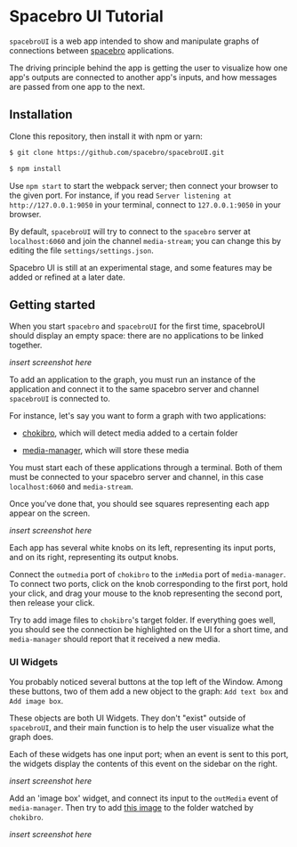 Spacebro UI Tutorial
====================

`spacebroUI` is a web app intended to show and manipulate graphs of connections between [spacebro](https://github.com/spacebro/spacebro) applications.

The driving principle behind the app is getting the user to visualize how one app's outputs are connected to another app's inputs, and how messages are passed from one app to the next.

Installation
---------------

Clone this repository, then install it with npm or yarn:

``` sh
$ git clone https://github.com/spacebro/spacebroUI.git

$ npm install
```

Use `npm start` to start the webpack server; then connect your browser to the given port. For instance, if you read `Server listening at http://127.0.0.1:9050` in your terminal, connect to `127.0.0.1:9050` in your browser.

By default, `spacebroUI` will try to connect to the `spacebro` server at `localhost:6060` and join the channel `media-stream`; you can change this by editing the file `settings/settings.json`.

Spacebro UI is still at an experimental stage, and some features may be added or refined at a later date.

Getting started
---------------

When you start `spacebro` and `spacebroUI` for the first time, spacebroUI should display an empty space: there are no applications to be linked together.

_insert screenshot here_

To add an application to the graph, you must run an instance of the application and connect it to the same spacebro server and channel `spacebroUI` is connected to.

For instance, let's say you want to form a graph with two applications:

- [chokibro](https://github.com/soixantecircuits/chokibro), which will detect media added to a certain folder

- [media-manager](https://github.com/soixantecircuits/media-manager), which will store these media

You must start each of these applications through a terminal. Both of them must be connected to your spacebro server and channel, in this case `localhost:6060` and `media-stream`.

Once you've done that, you should see squares representing each app appear on the screen.

_insert screenshot here_

Each app has several white knobs on its left, representing its input ports, and on its right, representing its output knobs.

Connect the `outmedia` port of `chokibro` to the `inMedia` port of `media-manager`. To connect two ports, click on the knob corresponding to the first port, hold your click, and drag your mouse to the knob representing the second port, then release your click.

Try to add image files to `chokibro`'s target folder. If everything goes well, you should see the connection be highlighted on the UI for a short time, and `media-manager` should report that it received a new media.

### UI Widgets

You probably noticed several buttons at the top left of the Window. Among these buttons, two of them add a new object to the graph: `Add text box` and `Add image box`.

These objects are both UI Widgets. They don't "exist" outside of `spacebroUI`, and their main function is to help the user visualize what the graph does.

Each of these widgets has one input port; when an event is sent to this port, the widgets display the contents of this event on the sidebar on the right.

_insert screenshot here_

Add an 'image box' widget, and connect its input to the `outMedia` event of `media-manager`. Then try to add [this image](http://imgur.com/gallery/F5iJY) to the folder watched by `chokibro`.

_insert screenshot here_
